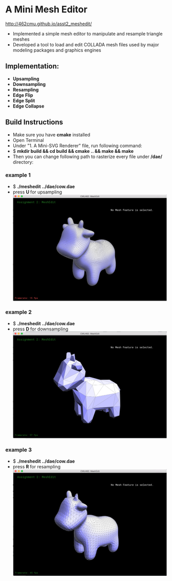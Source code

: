 # A Mini Mesh Editor
<http://462cmu.github.io/asst2_meshedit/>

- Implemented a simple mesh editor to manipulate and resample triangle meshes
- Developed a tool to load and edit COLLADA mesh files used by major modeling packages and graphics engines

## Implementation: <br/>
- <strong>Upsampling</strong> <br/>
- <strong>Downsampling</strong> <br/>
- <strong>Resampling</strong> <br/>
- <strong>Edge Flip</strong> <br/>
- <strong>Edge Split</strong> <br/>
- <strong>Edge Collapse</strong> <br/>


## Build Instructions
- Make sure you have <strong>cmake</strong> installed
- Open Terminal
- Under "1. A Mini-SVG Renderer" file, run following command:
- $ <strong> mkdir build && cd build && cmake .. && make && make </strong>
- Then you can change following path to rasterize every file under <strong> /dae/ </strong> directory:

### example 1
- $  <strong> ./meshedit ../dae/cow.dae </strong>
- press <strong> U </strong> for upsampling 
![alt tag](https://github.com/junanita/Computer-Graphics/blob/master/2.%20A%20Mini%20Mesh%20editor%20/result/upsampling.png)

### example 2
- $  <strong> ./meshedit ../dae/cow.dae </strong>
- press <strong> D </strong> for downsampling 
![alt tag](https://github.com/junanita/Computer-Graphics/blob/master/2.%20A%20Mini%20Mesh%20editor%20/result/downsampling.png)

### example 3
- $  <strong> ./meshedit ../dae/cow.dae </strong>
- press <strong> R </strong> for resampling 
![alt tag](https://github.com/junanita/Computer-Graphics/blob/master/2.%20A%20Mini%20Mesh%20editor%20/result/resampling.png)
